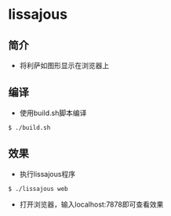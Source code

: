 # lissajous

## 简介
- 将利萨如图形显示在浏览器上

## 编译
- 使用build.sh脚本编译
```shell
$ ./build.sh
```

## 效果
- 执行lissajous程序
```shell
$ ./lissajous web
```
- 打开浏览器，输入localhost:7878即可查看效果